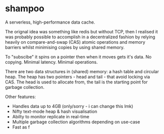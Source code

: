 # shampoo
A serverless, high-performance data cache. 

The orignal idea was something like redis but without TCP, then I realised it was 
probably possible to accomplish in a decentralized fashion by relying heavily on 
compare-and-swap (CAS) atomic operations and memory barriers whilst minimising 
copies by using shared memory. 

To "subscibe" it spins on a pointer then when it moves gets it's data. No copying. 
Minimal latency. Minimal operations. 

There are two data structures in (shared) memory: a hash table and circular heap. The 
heap has two pointers - head and tail - that avoid locking via CAS. The head is
used to allocate from, the tail is the starting point for garbage collection. 

Other features:
* Handles data up to 4GB (only/sorry - i can change this lmk)
* Nifty text-mode heap & hash visualisation
* Abilty to monitor replicate in real-time
* Multiple garbage collection algorithms depending on use-case
* Fast as f
